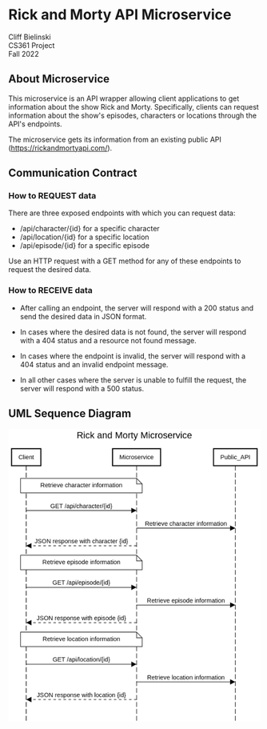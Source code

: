 # Rick and Morty API Microservice
Cliff Bielinski  
CS361 Project  
Fall 2022

## About Microservice
This microservice is an API wrapper allowing client applications to get information about the show Rick and Morty. Specifically, clients can request information about the show's episodes, characters or locations through the API's endpoints. 

The microservice gets its information from an existing public API (https://rickandmortyapi.com/).

## Communication Contract
### How to REQUEST data
There are three exposed endpoints with which you can request data:
- /api/character/{id} for a specific character
- /api/location/{id} for a specific location
- /api/episode/{id} for a specific episode

Use an HTTP request with a GET method for any of these endpoints to request the desired data.

### How to RECEIVE data
- After calling an endpoint, the server will respond with a 200 status and send the desired data in JSON format. 

- In cases where the desired data is not found, the server will respond with a 404 status and a resource not found message.

- In cases where the endpoint is invalid, the server will respond with a 404 status and an invalid endpoint message.

- In all other cases where the server is unable to fulfill the request, the server will respond with a 500 status.

## UML Sequence Diagram
![image](./uml.png)
